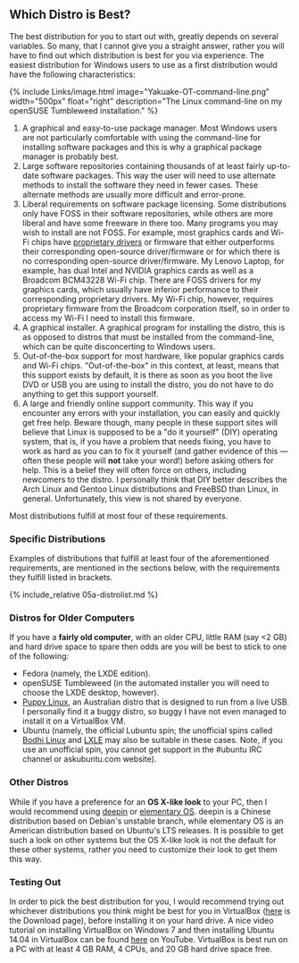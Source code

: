 ## Which Distro is Best?
The best distribution for you to start out with, greatly depends on several variables. So many, that I cannot give you a straight answer, rather you will have to find out which distribution is best for you via experience. The easiest distribution for Windows users to use as a first distribution would have the following characteristics:

{% include Links/image.html image="Yakuake-OT-command-line.png" width="500px" float="right" description="The Linux command-line on my openSUSE Tumbleweed installation." %}
1. A graphical and easy-to-use package manager. Most Windows users are not particularly comfortable with using the command-line for installing software packages and this is why a graphical package manager is probably best.
2. Large software repositories containing thousands of at least fairly up-to-date software packages. This way the user will need to use alternate methods to install the software they need in fewer cases. These alternate methods are usually more difficult and error-prone.
3. Liberal requirements on software package licensing. Some distributions only have FOSS in their software repositories, while others are more liberal and have some freeware in there too. Many programs you may wish to install are not FOSS. For example, most graphics cards and Wi-Fi chips have [proprietary drivers](https://en.wikipedia.org/wiki/Device_driver) or firmware that either outperforms their corresponding open-source driver/firmware or for which there is no corresponding open-source driver/firmware. My Lenovo Laptop, for example, has dual Intel and NVIDIA graphics cards as well as a Broadcom BCM43228 Wi-Fi chip. There are FOSS drivers for my graphics cards, which usually have inferior performance to their corresponding proprietary drivers. My Wi-Fi chip, however, requires proprietary firmware from the Broadcom corporation itself, so in order to access my Wi-Fi I need to install this firmware.
4. A graphical installer. A graphical program for installing the distro, this is as opposed to distros that must be installed from the command-line, which can be quite disconcerting to Windows users.
5. Out-of-the-box support for most hardware, like popular graphics cards and Wi-Fi chips. "Out-of-the-box" in this context, at least, means that this support exists by default, it is there as soon as you boot the live DVD or USB you are using to install the distro, you do not have to do anything to get this support yourself.
6. A large and friendly online support community. This way if you encounter any errors with your installation, you can easily and quickly get free help. Beware though, many people in these support sites will believe that Linux is supposed to be a "do it yourself" (DIY) operating system, that is, if you have a problem that needs fixing, you have to work as hard as you can to fix it yourself (and gather evidence of this &mdash; often these people will **not** take your word!) before asking others for help. This is a belief they will often force on others, including newcomers to the distro. I personally think that DIY better describes the Arch Linux and Gentoo Linux distributions and FreeBSD than Linux, in general. Unfortunately, this view is not shared by everyone.

Most distributions fulfill at most four of these requirements.

### Specific Distributions
Examples of distributions that fulfill at least four of the aforementioned requirements, are mentioned in the sections below, with the requirements they fulfill listed in brackets.

{% include_relative 05a-distrolist.md %}

### Distros for Older Computers
If you have a **fairly old computer**, with an older CPU, little RAM (say &lt;2 GB) and hard drive space to spare then odds are you will be best to stick to one of the following:

* Fedora (namely, the LXDE edition).
* openSUSE Tumbleweed (in the automated installer you will need to choose the LXDE desktop, however).
* [Puppy Linux](http://www.puppylinux.com/), an Australian distro that is designed to run from a live USB. I personally find it a buggy distro, so buggy I have not even managed to install it on a VirtualBox VM.
* Ubuntu (namely, the official Lubuntu spin; the unofficial spins called [Bodhi Linux](http://www.bodhilinux.com/) and [LXLE](http://lxle.net/) may also be suitable in these cases. Note, if you use an unofficial spin, you cannot get support in the #ubuntu IRC channel or askubuntu.com website).

### Other Distros
While if you have a preference for an **OS X-like look** to your PC, then I would recommend using [deepin](https://www.deepin.org/?language=en) or [elementary OS](http://elementary.io/). deepin is a Chinese distribution based on Debian's unstable branch, while elementary OS is an American distribution based on Ubuntu's LTS releases. It is possible to get such a look on other systems but the OS X-like look is not the default for these other systems, rather you need to customize their look to get them this way.

### Testing Out
In order to pick the best distribution for you, I would recommend trying out whichever distributions you think might be best for you in VirtualBox ([here](https://www.virtualbox.org/wiki/Downloads) is the Download page), before installing it on your hard drive. A nice video tutorial on installing VirtualBox on Windows 7 and then installing Ubuntu 14.04 in VirtualBox can be found [here](https://www.youtube.com/watch?v=QkJmahizwO4) on YouTube. VirtualBox is best run on a PC with at least 4 GB RAM, 4 CPUs, and 20 GB hard drive space free.
